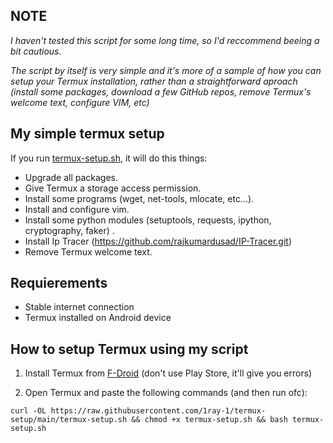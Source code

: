 ## NOTE
*I haven't tested this script for some long time, so I'd reccommend beeing a bit cautious.*

*The script by itself is very simple and it's more of a sample of how you can setup your Termux installation, rather than a straightforward aproach (install some packages, download a few GitHub repos, remove Termux's welcome text, configure VIM, etc)*

## My simple termux setup

If you run [termux-setup.sh](https://github.com/1RaY-1/termux-setup/blob/main/termux-setup.sh), it will do this things:
* Upgrade all packages.
* Give Termux a storage access permission.
* Install some programs (wget, net-tools, mlocate, etc...).
* Install and configure vim.
* Install some python modules (setuptools, requests, ipython, cryptography, faker) .
* Install Ip Tracer (https://github.com/rajkumardusad/IP-Tracer.git)
* Remove Termux welcome text.

## Requierements
* Stable internet connection
* Termux installed on Android device

## How to setup Termux using my script
1. Install Termux from [F-Droid](https://f-droid.org/packages/com.termux/) (don't use Play Store, it'll give you errors)

2. Open Termux and paste the following commands (and then run ofc):
```
curl -OL https://raw.githubusercontent.com/1ray-1/termux-setup/main/termux-setup.sh && chmod +x termux-setup.sh && bash termux-setup.sh
```
